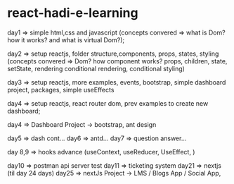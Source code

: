 # react-hadi-e-learning

day1 =>
simple html,css and javascript 
(concepts convered => what is Dom? how it works? and what is virtual Dom?);
  

day2 =>
setup reactjs, folder structure,components, props, states, styling 
(concepts convered => Dom? how component works? props, children, state, setState, rendering conditional rendering, conditional styling) 

day3 =>
setup reactjs, more examples, events, bootstrap, simple dashboard project, packages, simple useEffects 


day4 =>
setup reactjs, react router dom, prev examples to create new dashboard;


day4 =>
Dashboard Project -> bootstrap, ant design


day5 => dash cont...
day6 => antd...
day7 => question answer...

day 8,9 => hooks advance (useContext, useReducer, UseEffect, )

day10 => postman api server test
day11 => ticketing system 
day21 => nextjs (til day 24 days)
day25 => nextJs Project -> LMS / Blogs App / Social App,